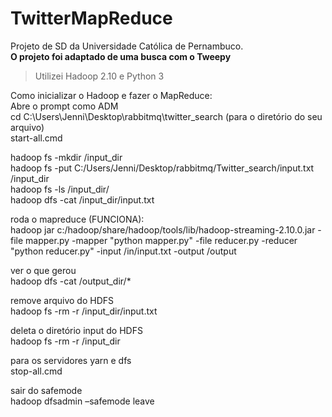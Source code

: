 # TwitterMapReduce
Projeto de SD da Universidade Católica de Pernambuco.\
 **O projeto foi adaptado de uma busca com o Tweepy**
>Utilizei Hadoop 2.10 e Python 3

Como inicializar o Hadoop e fazer o MapReduce:\
Abre o prompt como ADM\
cd C:\Users\Jenni\Desktop\rabbitmq\twitter_search (para o diretório do seu arquivo)\
start-all.cmd

hadoop fs -mkdir /input_dir\
hadoop fs -put C:/Users/Jenni/Desktop/rabbitmq/Twitter_search/input.txt /input_dir\
hadoop fs -ls /input_dir/\
hadoop dfs -cat /input_dir/input.txt

roda o mapreduce (FUNCIONA):\
hadoop jar c:/hadoop/share/hadoop/tools/lib/hadoop-streaming-2.10.0.jar -file mapper.py -mapper "python mapper.py" -file reducer.py -reducer "python reducer.py" -input /in/input.txt -output /output

ver o que gerou\
hadoop dfs -cat /output_dir/*

remove arquivo do HDFS\
hadoop fs -rm -r /input_dir/input.txt

deleta o diretório input do HDFS\
hadoop fs -rm -r /input_dir

para os servidores yarn e dfs\
stop-all.cmd

sair do safemode\
hadoop dfsadmin –safemode leave
